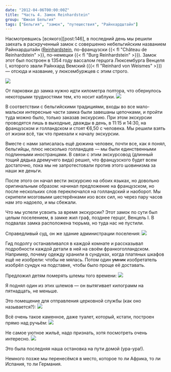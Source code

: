 ```yaml
---
date: "2012-04-06T00:00:00Z"
title: "Часть 4. Замок Reinhardstein"
group: "Южная Бельгия"
tags: ["Бельгия", "замок", "путешествия", "Райнхардштайн"]
---
```


Насмотревшись [всякого][post:146], в последний день мы решили заехать в раскрученный замок с совершенно небельгийским названием Райнхардштайн ([Reinhardstein](http://www.reinhardstein.net/), по-французски {{< fl "Château de Reinhardstein" >}}, по-немецки {{< fl "Burg Reinhardstein" >}}). Замок этот был построен в 1354 году вассалом герцога Люксембурга Венцеля I, которого звали Райнхард Вемский ({{< fl "Reinhard von Weismes" >}}) — отсюда и название, у люксембуржцев с этим строго.

![](img:2.bp.blogspot.com/-USy6u7DJPZI/T2pdr14-_7I/AAAAAAAAM1k/FeUMgqm8ZlQ/s1600/dsc09689.picasaweb.jpg:a)

<!--more-->

От парковки до замка нужно идти километра полтора, что обернулось некоторыми трудностями тем, кто носит каблуки.
![](img:3.bp.blogspot.com/-TPI_LU_Bjv8/T2pYZxakJbI/AAAAAAAANGY/UH6GnNqsHkM/s1600/dsc09632.picasaweb.jpg:a)

В соответствии с бельгийскими традициями, входы во все мало-мальски интересные части замка были завешаны цепочками, и пройти туда можно было, только заказав экскурсию. При этом экскурсии проводятся лишь в выходные, дважды в день, в 11:15 и 14:30, на французском и голландском и стоят €6,50 с человека. Мы решили взять от жизни всё, так что приехали к началу экскурсии.

Вместе с нами записалась ещё дюжина человек, почти все, как я понял, бельгийцы, плюс несколько голландцев — мы были единственными подлинными иностранцами. В связи с этим экскурсовод (длинный тощий дядька дремучего вида) решил, что французского будет всем достаточно, пока мы не запротестовали против этого шовинизма за наши же деньги.

После этого он начал вести экскурсию на обоих языках, но довольно оригинальным образом: начинал предложение на французском, но после нескольких слов переключался на голландский и наоборот. Мы скрипели мозговыми шестерёнками изо всех сил, но через пару часов нам это надоело, и мы сбежали.

Что мы успели усвоить за время экскурсии? Этот замок по сути был целым поселением, в замке жил граф, позднее герцог, Венцель I. В подвалах замка расположена тюрьма, но туда нас не пустили.

Справедливый суд, он же здание администрации поселения:
![](img:4.bp.blogspot.com/-dq0Ug1IV8KE/T2pX9RsFVkI/AAAAAAAAMSA/PAEdlXN3QSU/s1600/dsc09674.picasaweb.jpg:a)

Гид подолгу останавливался в каждой комнате и рассказывал подробности каждой детали в ней на своём франкоголландском. Например, почему одежду хранили в сундуках, когда платяных шкафов ещё не изобрели: чтобы не мялась. Потом один ~~умник~~ изобретатель изобрёл сундук на подставке, чтобы было проще её доставать.

Предложил детям померять шлемы того времени:
![](img:2.bp.blogspot.com/-Cd-nSolRU1A/T2pc-gdzmCI/AAAAAAAANW0/yela-qBbpBM/s1600/dsc09714.picasaweb.jpg:a)

Я поднял один из этих шлемов — он вытягивает килограмм на пятнадцать, не меньше.

Это помещение для отправления церковной службы (как оно называется?):
![](img:3.bp.blogspot.com/-ngbkSM7Q8SQ/T2pd9rdJaaI/AAAAAAAANWs/OGalg9LXsHg/s1600/dsc09716.picasaweb.jpg:a)

Всё очень такое каменное, даже туалет, который, кстати, построен прямо над ручьём:
![](img:4.bp.blogspot.com/-8shH0RqMLnk/T2pZGGtewMI/AAAAAAAANFs/TPJDkymjPZ4/s1600/dsc09661.picasaweb.jpg:a)

Не самое уютное жильё, надо признать, хотя посмотреть очень интересно.
![](img:4.bp.blogspot.com/-EStOsCmm2_M/T2pYooXquCI/AAAAAAAAMWA/JsnEd80c0Fs/s1600/dsc09697.picasaweb.jpg:a)

Это была последняя наша остановка на пути домой (ура-ура!).

Немного позже мы перенесёмся в место, которое то ли Африка, то ли Испания, то ли Германия.
